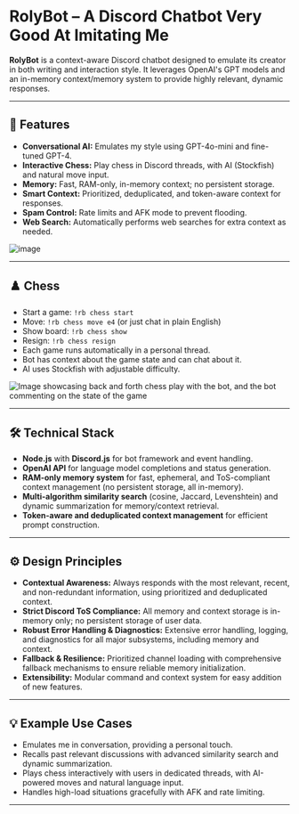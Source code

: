 # RolyBot – A Discord Chatbot Very Good At Imitating Me

**RolyBot** is a context-aware Discord chatbot designed to emulate its creator in both writing and interaction style. It leverages OpenAI's GPT models and an in-memory context/memory system to provide highly relevant, dynamic responses.

---

## 🚀 Features

- **Conversational AI:** Emulates my style using GPT-4o-mini and fine-tuned GPT-4.
- **Interactive Chess:** Play chess in Discord threads, with AI (Stockfish) and natural move input.
- **Memory:** Fast, RAM-only, in-memory context; no persistent storage.
- **Smart Context:** Prioritized, deduplicated, and token-aware context for responses.
- **Spam Control:** Rate limits and AFK mode to prevent flooding.
- **Web Search:** Automatically performs web searches for extra context as needed.

![image](https://github.com/user-attachments/assets/a4635496-877c-4e01-8da5-14c748715788)

---

## ♟️ Chess

- Start a game: `!rb chess start`
- Move: `!rb chess move e4` (or just chat in plain English)
- Show board: `!rb chess show`
- Resign: `!rb chess resign`
- Each game runs automatically in a personal thread.
- Bot has context about the game state and can chat about it.
- AI uses Stockfish with adjustable difficulty.

![Image showcasing back and forth chess play with the bot, and the bot commenting on the state of the game](https://github.com/user-attachments/assets/869f58ca-cf5d-4345-8723-c1884d90326f)

---

## 🛠️ Technical Stack

- **Node.js** with **Discord.js** for bot framework and event handling.
- **OpenAI API** for language model completions and status generation.
- **RAM-only memory system** for fast, ephemeral, and ToS-compliant context management (no persistent storage, all in-memory).
- **Multi-algorithm similarity search** (cosine, Jaccard, Levenshtein) and dynamic summarization for memory/context retrieval.
- **Token-aware and deduplicated context management** for efficient prompt construction.

---

## ⚙️ Design Principles

- **Contextual Awareness:** Always responds with the most relevant, recent, and non-redundant information, using prioritized and deduplicated context.
- **Strict Discord ToS Compliance:** All memory and context storage is in-memory only; no persistent storage of user data.
- **Robust Error Handling & Diagnostics:** Extensive error handling, logging, and diagnostics for all major subsystems, including memory and context.
- **Fallback & Resilience:** Prioritized channel loading with comprehensive fallback mechanisms to ensure reliable memory initialization.
- **Extensibility:** Modular command and context system for easy addition of new features.

---

## 💡 Example Use Cases

- Emulates me in conversation, providing a personal touch.
- Recalls past relevant discussions with advanced similarity search and dynamic summarization.
- Plays chess interactively with users in dedicated threads, with AI-powered moves and natural language input.
- Handles high-load situations gracefully with AFK and rate limiting.

---
